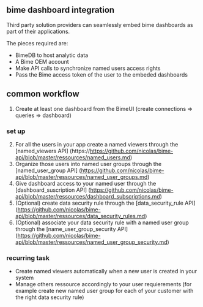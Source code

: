 bime dashboard integration
--------------------------

Third party solution providers can seamlessly embed bime dashboards as part of their applications.

The pieces required are:
* BimeDB to host analytic data
* A Bime OEM account
* Make API calls to synchronize named users access rights
* Pass the Bime access token of the user to the embeded dashboards

common workflow
---------------
1. Create at least one dashboard from the BimeUI (create connections => queries => dashboard)

### set up
2. For all the users in your app create a named viewers through the [named_viewers API] (https://https://github.com/nicolas/bime-api/blob/master/ressources/named_users.md)
3. Organize those users into named user groups through the [named_user_group API] (https://github.com/nicolas/bime-api/blob/master/ressources/named_user_groups.md)
4. Give dashboard access to your named user through the [dashboard_suscription API] (https://github.com/nicolas/bime-api/blob/master/ressources/dashboard_subscriptions.md)
5. (Optional) create data security rule through the [data_security_rule API] (https://github.com/nicolas/bime-api/blob/master/ressources/data_security_rules.md)
6. (Optional) associate your data security rule with a named user group through the [name_user_group_security API] (https://github.com/nicolas/bime-api/blob/master/ressources/named_user_group_security.md)


### recurring task
* Create named viewers automatically when a new user is created in your system
* Manage others ressource accordingly to your user requierements (for example create new named user group for each of your customer with the right data security rule)